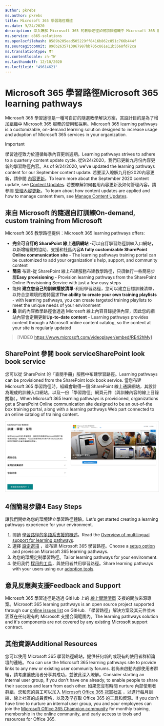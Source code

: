 ```yaml
---
author: pkrebs
ms.author: pkrebs
title: Microsoft 365 學習路徑概述
ms.date: 9/24/2020
description: 深入瞭解 Microsoft 365 的教學途徑如何加快組織中 Microsoft 365 服務的使用和採用。 學習路徑包括自訂的 SharePoint 線上網頁元件，以及可輕鬆布建至您的 Microsoft 365 租使用者的新式 SharePoint 線上通訊訓練網站。
ms.service: o365-solutions
ms.openlocfilehash: 8589b205ead505229ff8416b862c851c766b444f
ms.sourcegitcommit: 896b2635713967987bb705c861e11b5568fd72ca
ms.translationtype: MT
ms.contentlocale: zh-TW
ms.lasthandoff: 12/10/2020
ms.locfileid: "49614621"
---
```

# <a name="microsoft-365-learning-pathways"></a><span data-ttu-id="5e622-104">Microsoft 365 學習路徑</span><span class="sxs-lookup"><span data-stu-id="5e622-104">Microsoft 365 learning pathways</span></span> 
<span data-ttu-id="5e622-105">Microsoft 365 學習途徑是一種可自訂的隨選教學解決方案，其設計目的是為了增加組織中 Microsoft 365 服務的使用和採用。</span><span class="sxs-lookup"><span data-stu-id="5e622-105">Microsoft 365 learning pathways is a customizable, on-demand learning solution designed to increase usage and adoption of Microsoft 365 services in your organization.</span></span>    

> [!IMPORTANT]
> <span data-ttu-id="5e622-106">學習途徑致力於遵循每季內容更新週期。</span><span class="sxs-lookup"><span data-stu-id="5e622-106">Learning pathways strives to adhere to a quarterly content update cycle.</span></span> <span data-ttu-id="5e622-107">從9/24/2020，我們已更新九月份內容更新的學習路徑內容。</span><span class="sxs-lookup"><span data-stu-id="5e622-107">As of 9/24/2020, we've updated the learning pathways content for our September content update.</span></span> <span data-ttu-id="5e622-108">若要深入瞭解九月份2020內容更新，請參閱 [內容更新](custom_contentupdates.md)。</span><span class="sxs-lookup"><span data-stu-id="5e622-108">To learn more about the September 2020 content update, see [Content Updates](custom_contentupdates.md).</span></span> <span data-ttu-id="5e622-109">若要瞭解如何套用內容更新及如何管理內容，請參閱 [管理內容更新](custom_contentupdatesmanage.md)。</span><span class="sxs-lookup"><span data-stu-id="5e622-109">To learn about how content updates are applied and how to manage content them, see [Manage Content Updates](custom_contentupdatesmanage.md).</span></span>  

## <a name="on-demand-custom-training-from-microsoft"></a><span data-ttu-id="5e622-110">來自 Microsoft 的隨選自訂訓練</span><span class="sxs-lookup"><span data-stu-id="5e622-110">On-demand, custom training from Microsoft</span></span>

<span data-ttu-id="5e622-111">Microsoft 365 教學路徑提供：</span><span class="sxs-lookup"><span data-stu-id="5e622-111">Microsoft 365 learning pathways offers:</span></span>

- <span data-ttu-id="5e622-112">**完全可自訂的 SharePoint 線上通訊網站** -可以自訂學習路徑訓練入口網站，以新增組織的協助、支援和社區內容</span><span class="sxs-lookup"><span data-stu-id="5e622-112">**A fully customizable SharePoint Online communication site** - The learning pathways training portal can be customized to add your organization's help, support, and community content</span></span>
- <span data-ttu-id="5e622-113">**簡易** 布建-從 SharePoint 線上布建服務布建教學路徑，只須執行一些簡易步驟</span><span class="sxs-lookup"><span data-stu-id="5e622-113">**Easy provisioning** - Provision learning pathways from the SharePoint Online Provisioning Service with just a few easy steps</span></span>
- <span data-ttu-id="5e622-114">能夠 **建立您自己的訓練播放清單**-利用學習路徑，您可以建立目標訓練清單，以符合您環境的獨特需求</span><span class="sxs-lookup"><span data-stu-id="5e622-114">**The ability to create your own training playlists** - with learning pathways, you can create targeted training playlists to meet the unique needs of your environment</span></span>
- <span data-ttu-id="5e622-115">**最** 新的內容教學路徑會透過 Microsoft 線上內容目錄提供內容，因此您的網站內容會定期更新</span><span class="sxs-lookup"><span data-stu-id="5e622-115">**Up-to-date content** - Learning pathways provides content through a Microsoft online content catalog, so the content at your site is regularly updated</span></span>

> [!VIDEO https://www.microsoft.com/videoplayer/embed/RE42hMy]

## <a name="sharepoint-look-book-service"></a><span data-ttu-id="5e622-116">SharePoint 參閱 book service</span><span class="sxs-lookup"><span data-stu-id="5e622-116">SharePoint look book service</span></span>
<span data-ttu-id="5e622-117">您可以從 SharePoint 的「查閱手冊」服務中布建學習路徑。</span><span class="sxs-lookup"><span data-stu-id="5e622-117">Learning pathways can be provisioned from the SharePoint look book service.</span></span> <span data-ttu-id="5e622-118">當您布建 Microsoft 365 學習路徑時，組織會取得一個 SharePoint 線上通訊網站，其設計為現成的訓練入口網站，以及一份「學習路徑」網頁元件（與訓練內容的線上目錄關聯）。</span><span class="sxs-lookup"><span data-stu-id="5e622-118">When Microsoft 365 learning pathways is provisioned, organizations get a SharePoint Online communication site designed to be an out-of-the box training portal, along with a learning pathways Web part connected to an online catalog of training content.</span></span> 

![SharePoint 查看圖書布建頁面](media/cg-provision.png)

## <a name="4-easy-steps"></a><span data-ttu-id="5e622-120">4個簡易步驟</span><span class="sxs-lookup"><span data-stu-id="5e622-120">4 Easy Steps</span></span>
<span data-ttu-id="5e622-121">讓我們開始為您的環境建立學習路徑體驗。</span><span class="sxs-lookup"><span data-stu-id="5e622-121">Let's get started creating a learning pathways experience for your environment.</span></span>
1. <span data-ttu-id="5e622-122">閱讀 [學習路徑的多語系支援的概述](custom_overview_ml.md)。</span><span class="sxs-lookup"><span data-stu-id="5e622-122">Read the [Overview of multilingual support for learning pathways](custom_overview_ml.md).</span></span> 
2. <span data-ttu-id="5e622-123">選擇 [設定選項](custom_setupoptions.md) ，並布建 Microsoft 365 學習路徑。</span><span class="sxs-lookup"><span data-stu-id="5e622-123">Choose a [setup option](custom_setupoptions.md) and provision Microsoft 365 learning pathways.</span></span>  
3. <span data-ttu-id="5e622-124">為您的環境定制學習路徑。</span><span class="sxs-lookup"><span data-stu-id="5e622-124">Tailor learning pathways for your environment.</span></span>
4. <span data-ttu-id="5e622-125">使用我們 [採用的工具](driveadoption.md)，與使用者共用學習路徑。</span><span class="sxs-lookup"><span data-stu-id="5e622-125">Share learning pathways with your users using our [adoption tools](driveadoption.md).</span></span>

## <a name="feedback-and-support"></a><span data-ttu-id="5e622-126">意見反應與支援</span><span class="sxs-lookup"><span data-stu-id="5e622-126">Feedback and Support</span></span>

<span data-ttu-id="5e622-127">Microsoft 365 學習途徑是透過 GitHub 上的 [線上問題清單](https://aka.ms/CustomLearningHelp) 支援的開放來源專案。</span><span class="sxs-lookup"><span data-stu-id="5e622-127">Microsoft 365 learning pathways is an open source project supported through our [online issues list](https://aka.ms/CustomLearningHelp) on GitHub.</span></span> <span data-ttu-id="5e622-128">「學習路徑」解決方案及其元件並未涵蓋在任何現有的 Microsoft 支援合同範圍內。</span><span class="sxs-lookup"><span data-stu-id="5e622-128">The learning pathways solution and it's components are not covered by any existing Microsoft support contract.</span></span>  

## <a name="additional-resources"></a><span data-ttu-id="5e622-129">其他資源</span><span class="sxs-lookup"><span data-stu-id="5e622-129">Additional Resources</span></span>
<span data-ttu-id="5e622-130">您可以使用 Microsoft 365 學習路徑網站，提供任何新的或現有的使用者群組論壇的連結。</span><span class="sxs-lookup"><span data-stu-id="5e622-130">You can use the Microsoft 365 learning pathways site to provide links to any new or existing user community forums.</span></span> <span data-ttu-id="5e622-131">若尚未啟動內部使用者群組，請考慮讓使用者分享其成功，並彼此深入瞭解。</span><span class="sxs-lookup"><span data-stu-id="5e622-131">Consider starting an internal user group, if you don't have one already, to enable people to share their success and learn from each other.</span></span>  <span data-ttu-id="5e622-132">如果您沒有時間 nurture 內部使用者群組，您和您的員工可以加入 [Microsoft Office 365 冠軍社區](https://aka.ms/O365Champions) ，以進行每月訓練、線上社區的成員資格，以及及早存取 Office 365 的工具和資源。</span><span class="sxs-lookup"><span data-stu-id="5e622-132">If you don't have time to nurture an internal user group, you and your employees can join the [Microsoft Office 365 Champion community](https://aka.ms/O365Champions) for monthly training, membership in the online community, and early access to tools and resources for Office 365.</span></span>